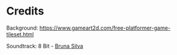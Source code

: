 # Credits

Background: https://www.gameart2d.com/free-platformer-game-tileset.html

Soundtrack: 8 Bit - [Bruna Silva](https://soundcloud.com/bruzzounds)
